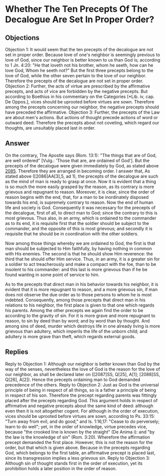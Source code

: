 # Whether The Ten Precepts Of The Decalogue Are Set In Proper Order?
## Objections
Objection 1: It would seem that the ten precepts of the decalogue are not set in proper order. Because love of one's neighbor is seemingly previous to love of God, since our neighbor is better known to us than God is; according to 1 Jn. 4:20: "He that loveth not his brother, whom he seeth, how can he love God, Whom he seeth not?" But the first three precepts belong to the love of God, while the other seven pertain to the love of our neighbor. Therefore the precepts of the decalogue are not set in proper order.
Objection 2: Further, the acts of virtue are prescribed by the affirmative precepts, and acts of vice are forbidden by the negative precepts. But according to Boethius in his commentary on the Categories [*Lib. iv, cap. De Oppos.], vices should be uprooted before virtues are sown. Therefore among the precepts concerning our neighbor, the negative precepts should have preceded the affirmative.
Objection 3: Further, the precepts of the Law are about men's actions. But actions of thought precede actions of word or outward deed. Therefore the precepts about not coveting, which regard our thoughts, are unsuitably placed last in order.
## Answer
On the contrary, The Apostle says (Rom. 13:1): "The things that are of God, are well ordered" [Vulg.: 'Those that are, are ordained of God']. But the precepts of the decalogue were given immediately by God, as stated above [2085](A[3]). Therefore they are arranged in becoming order.
I answer that, As stated above ([2086]AA[3],5, ad 1), the precepts of the decalogue are such as the mind of man is ready to grasp at once. Now it is evident that a thing is so much the more easily grasped by the reason, as its contrary is more grievous and repugnant to reason. Moreover, it is clear, since the order of reason begins with the end, that, for a man to be inordinately disposed towards his end, is supremely contrary to reason. Now the end of human life and society is God. Consequently it was necessary for the precepts of the decalogue, first of all, to direct man to God; since the contrary to this is most grievous. Thus also, in an army, which is ordained to the commander as to its end, it is requisite first that the soldier should be subject to the commander, and the opposite of this is most grievous; and secondly it is requisite that he should be in coordination with the other soldiers.

Now among those things whereby we are ordained to God, the first is that man should be subjected to Him faithfully, by having nothing in common with His enemies. The second is that he should show Him reverence: the third that he should offer Him service. Thus, in an army, it is a greater sin for a soldier to act treacherously and make a compact with the foe, than to be insolent to his commander: and this last is more grievous than if he be found wanting in some point of service to him.

As to the precepts that direct man in his behavior towards his neighbor, it is evident that it is more repugnant to reason, and a more grievous sin, if man does not observe the due order as to those persons to whom he is most indebted. Consequently, among those precepts that direct man in his relations to his neighbor, the first place is given to that one which regards his parents. Among the other precepts we again find the order to be according to the gravity of sin. For it is more grave and more repugnant to reason, to sin by deed than by word; and by word than by thought. And among sins of deed, murder which destroys life in one already living is more grievous than adultery, which imperils the life of the unborn child; and adultery is more grave than theft, which regards external goods.
## Replies
Reply to Objection 1: Although our neighbor is better known than God by the way of the senses, nevertheless the love of God is the reason for the love of our neighbor, as shall be declared later on ([2087]SS, Q[25], A[1]; [2088]SS, Q[26], A[2]). Hence the precepts ordaining man to God demanded precedence of the others.
Reply to Objection 2: Just as God is the universal principle of being in respect of all things, so is a father a principle of being in respect of his son. Therefore the precept regarding parents was fittingly placed after the precepts regarding God. This argument holds in respect of affirmative and negative precepts about the same kind of deed: although even then it is not altogether cogent. For although in the order of execution, vices should be uprooted before virtues are sown, according to Ps. 33:15: "Turn away from evil, and do good," and Is. 1:16,17: "Cease to do perversely; learn to do well"; yet, in the order of knowledge, virtue precedes vice, because "the crooked line is known by the straight" (De Anima i): and "by the law is the knowledge of sin" (Rom. 3:20). Wherefore the affirmation precept demanded the first place. However, this is not the reason for the order, but that which is given above. Because in the precepts regarding God, which belongs to the first table, an affirmative precept is placed last, since its transgression implies a less grievous sin.
Reply to Objection 3: Although sin of thought stands first in the order of execution, yet its prohibition holds a later position in the order of reason.